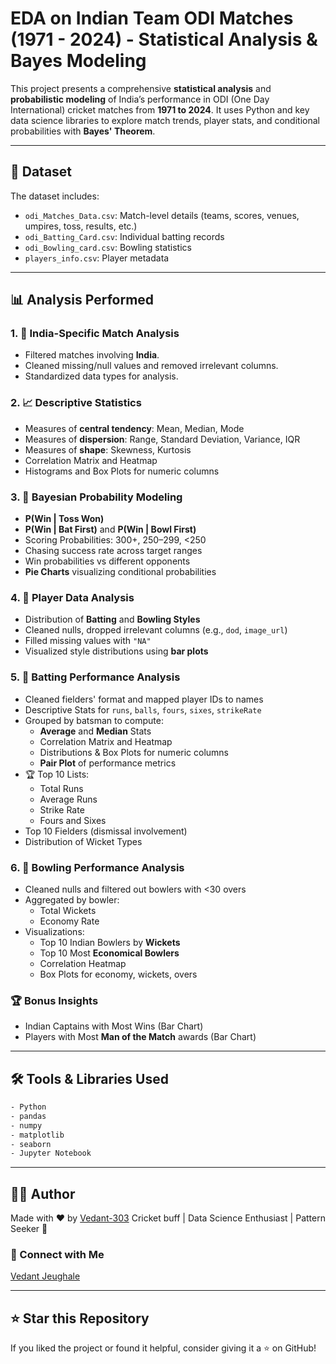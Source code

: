 # EDA on Indian Team ODI Matches (1971 - 2024) - Statistical Analysis & Bayes Modeling

This project presents a comprehensive **statistical analysis** and **probabilistic modeling** of India’s performance in ODI (One Day International) cricket matches from **1971 to 2024**. It uses Python and key data science libraries to explore match trends, player stats, and conditional probabilities with **Bayes' Theorem**.

---

## 📁 Dataset

The dataset includes:

- `odi_Matches_Data.csv`: Match-level details (teams, scores, venues, umpires, toss, results, etc.)
- `odi_Batting_Card.csv`: Individual batting records
- `odi_Bowling_card.csv`: Bowling statistics
- `players_info.csv`: Player metadata

---

## 📊 Analysis Performed

### 1. 🏏 India-Specific Match Analysis
- Filtered matches involving **India**.
- Cleaned missing/null values and removed irrelevant columns.
- Standardized data types for analysis.

### 2. 📈 Descriptive Statistics
- Measures of **central tendency**: Mean, Median, Mode
- Measures of **dispersion**: Range, Standard Deviation, Variance, IQR
- Measures of **shape**: Skewness, Kurtosis
- Correlation Matrix and Heatmap
- Histograms and Box Plots for numeric columns

### 3. 🧠 Bayesian Probability Modeling
- **P(Win | Toss Won)**
- **P(Win | Bat First)** and **P(Win | Bowl First)**
- Scoring Probabilities: 300+, 250–299, <250
- Chasing success rate across target ranges
- Win probabilities vs different opponents
- **Pie Charts** visualizing conditional probabilities

### 4. 🧍 Player Data Analysis
- Distribution of **Batting** and **Bowling Styles**
- Cleaned nulls, dropped irrelevant columns (e.g., `dod`, `image_url`)
- Filled missing values with `"NA"`
- Visualized style distributions using **bar plots**

### 5. 🏏 Batting Performance Analysis
- Cleaned fielders' format and mapped player IDs to names
- Descriptive Stats for `runs`, `balls`, `fours`, `sixes`, `strikeRate`
- Grouped by batsman to compute:
  - **Average** and **Median** Stats
  - Correlation Matrix and Heatmap
  - Distributions & Box Plots for numeric columns
  - **Pair Plot** of performance metrics
- 🏆 Top 10 Lists:
  - Total Runs
  - Average Runs
  - Strike Rate
  - Fours and Sixes
- Top 10 Fielders (dismissal involvement)
- Distribution of Wicket Types

### 6. 🎯 Bowling Performance Analysis
- Cleaned nulls and filtered out bowlers with <30 overs
- Aggregated by bowler:
  - Total Wickets
  - Economy Rate
- Visualizations:
  - Top 10 Indian Bowlers by **Wickets**
  - Top 10 Most **Economical Bowlers**
  - Correlation Heatmap
  - Box Plots for economy, wickets, overs

### 🏆 Bonus Insights
- Indian Captains with Most Wins (Bar Chart)
- Players with Most **Man of the Match** awards (Bar Chart)

---

## 🛠️ Tools & Libraries Used

```bash
- Python
- pandas
- numpy
- matplotlib
- seaborn
- Jupyter Notebook
```

---

## 👨‍💻 Author
Made with ❤️ by [Vedant-303](https://github.com/Vedant-303)
Cricket buff | Data Science Enthusiast | Pattern Seeker 🧠

### 🔗 Connect with Me
[Vedant Jeughale](https://www.linkedin.com/in/vedantjeughale/)

---

## ⭐ Star this Repository
If you liked the project or found it helpful, consider giving it a ⭐ on GitHub!
